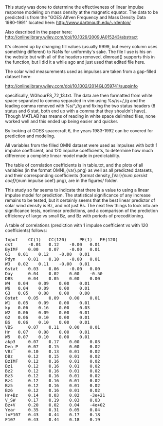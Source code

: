 This study was done to determine the effectiveness of linear impulse response modeling on mass density at the magnetic equator. The data to be predicted is from the "GOES Alfven Frequency and Mass Density Data 1980-1991" located here:
http://www.dartmouth.edu/~rdenton/

Also described in the paper here:
http://onlinelibrary.wiley.com/doi/10.1029/2009JA015243/abstract

It's cleaned up by changing fill values (usually 9999, but every column uses something different) to NaNs for uniformity's sake. The file I use is his on the website but with all of the headers removed. dlmread() supports this in the function, but I did it a while ago and just used that edited file here.

The solar wind measurements used as impulses are taken from a gap-filled dataset here:

http://onlinelibrary.wiley.com/doi/10.1002/2014GL059741/suppinfo

specifically, WGhourFS_72_13.txt. The data are then formatted from white space separated to comma separated in vim using %s/\s+/,/g and the leading comma removed with %s/^,//g and fixing the two status headers (8 status and 6 stat, both end up with a comma that they shouldn't have). Though MATLAB has means of reading in white space delimited files, none worked well and this ended up being easier and quicker.

By looking at GOES spacecraft 6, the years 1983-1992 can be covered for prediction and modeling.

All variables from the filled OMNI dataset were used as impulses with both 1 impulse coefficient, and 120 impulse coefficients, to determine how much difference a complete linear model made in predictability.

The table of correlation coefficients is in table.txt, and the plots of all variables (in the format OMNI_{var}.png) as well as all predicted datasets, and their corresponding coefficients (format density_{Var}_{num persist coef}_{num impulse coef}.png), are in the figures/ folder.

This study so far seems to indicate that there is a value to using a linear impulse model for prediction. The statistical significance of any increase remains to be tested, but it certainly seems that the best linear predictor of solar wind density is Bz, and not just Bs. The next few things to look into are significance tests, nonlinear predictions, and a comparison of the prediction efficiency of large vs small Bz, and Bz with periods of precoditioning. 

A table of correlations (prediction with 1 impulse coefficient vs with 120 coefficients) follows:

<pre>
Input 	 CC(1) 	 CC(120) 	 PE(1) 	 PE(120)
dst 	 -0.01 	 0.12 	 -0.00 	 0.01
ByIMF 	 0.00 	 0.07 	 -0.00 	 0.01
G1 	 0.01 	 0.12 	 -0.00 	 0.01
Pdyn 	 0.01 	 0.10 	 -0.00 	 0.01
W3 	 0.02 	 0.11 	 -0.00 	 0.01
6stat 	 0.03 	 0.06 	 -0.00 	 0.00
Day 	 0.04 	 0.02 	 0.00 	 -0.50
DBS 	 0.04 	 0.05 	 0.00 	 0.00
W4 	 0.04 	 0.09 	 0.00 	 0.01
W6 	 0.04 	 0.09 	 0.00 	 0.01
G3 	 0.05 	 0.08 	 0.00 	 0.00
8stat 	 0.05 	 0.09 	 0.00 	 0.01
W1 	 0.05 	 0.09 	 0.00 	 0.01
kp 	 0.06 	 0.16 	 0.00 	 0.03
W2 	 0.06 	 0.09 	 0.00 	 0.01
G2 	 0.06 	 0.10 	 0.00 	 0.01
BS 	 0.06 	 0.10 	 0.00 	 0.01
VBS 	 0.07 	 0.11 	 0.00 	 0.01
Hr 	 0.07 	 0.08 	 0.00 	 0.01
W5 	 0.07 	 0.10 	 0.00 	 0.01
akp3 	 0.07 	 0.17 	 0.00 	 0.03
Den_P 	 0.07 	 0.15 	 0.00 	 0.02
VBz 	 0.10 	 0.13 	 0.01 	 0.02
DBz 	 0.12 	 0.15 	 0.01 	 0.02
BzIMF 	 0.12 	 0.16 	 0.01 	 0.02
Bz1 	 0.12 	 0.16 	 0.01 	 0.02
Bz2 	 0.12 	 0.16 	 0.01 	 0.02
Bz3 	 0.12 	 0.16 	 0.01 	 0.02
Bz4 	 0.12 	 0.16 	 0.01 	 0.02
Bz5 	 0.12 	 0.16 	 0.01 	 0.02
Bz6 	 0.12 	 0.16 	 0.01 	 0.02
Hr+Bz 	 0.14 	 0.03 	 0.02 	 -3e+21
V_SW 	 0.17 	 0.19 	 0.03 	 0.03
Bz+V 	 0.20 	 0.02 	 0.04 	 -4e+02
Year 	 0.35 	 0.31 	 0.05 	 0.04
lnF107 	 0.43 	 0.44 	 0.17 	 0.18
F107 	 0.43 	 0.44 	 0.18 	 0.19

</pre>